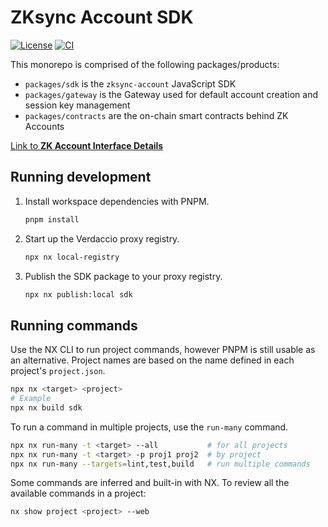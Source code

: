 # ZKsync Account SDK

[![License](https://img.shields.io/badge/license-MIT-blue)](LICENSE-MIT)
[![CI](https://github.com/matter-labs/zksync-account-sdk/actions/workflows/ci.yml/badge.svg)](https://github.com/matter-labs/zksync-account-sdk/actions/workflows/ci.yml)

This monorepo is comprised of the following packages/products:

- `packages/sdk` is the `zksync-account` JavaScript SDK
- `packages/gateway` is the Gateway used for default account creation and
  session key management
- `packages/contracts` are the on-chain smart contracts behind ZK Accounts

[Link to **ZK Account Interface Details**](https://matterlabs.notion.site/ZK-Account-Interface-Details-0c15bbcb90dc466ca826b57aa24d3a69)

## Running development

1. Install workspace dependencies with PNPM.

   ```bash
   pnpm install
   ```

2. Start up the Verdaccio proxy registry.

   ```bash
   npx nx local-registry
   ```

3. Publish the SDK package to your proxy registry.

   ```bash
   npx nx publish:local sdk
   ```

## Running commands

Use the NX CLI to run project commands, however PNPM is still usable as an
alternative. Project names are based on the name defined in each project's
`project.json`.

```bash
npx nx <target> <project>
# Example
npx nx build sdk
```

To run a command in multiple projects, use the `run-many` command.

```bash
npx nx run-many -t <target> --all           # for all projects
npx nx run-many -t <target> -p proj1 proj2  # by project
npx nx run-many --targets=lint,test,build   # run multiple commands
```

Some commands are inferred and built-in with NX. To review all the available
commands in a project:

```bash
nx show project <project> --web
```
